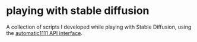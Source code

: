 # playing with stable diffusion

A collection of scripts I developed while playing with Stable Diffusion, using the [automatic1111 API interface](https://github.com/AUTOMATIC1111/stable-diffusion-webui/wiki/API).